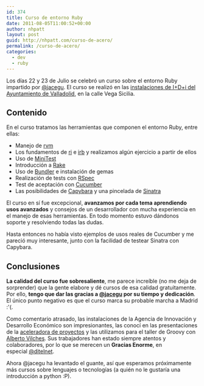 ```yaml
---
id: 374
title: Curso de entorno Ruby
date: 2011-08-05T11:00:52+00:00
author: nhpatt
layout: post
guid: http://nhpatt.com/curso-de-acero/
permalink: /curso-de-acero/
categories:
  - dev
  - ruby
---
```

Los días 22 y 23 de Julio se celebró un curso sobre el entorno Ruby impartido por [@jacegu](http://javieracero.com). El curso se realizó en las [instalaciones de I+D+i del Ayuntamiento de Valladolid](http://www.valladolidadelante.es/), en la calle Vega Sicilia.

## Contenido

En el curso tratamos las herramientas que componen el entorno Ruby, entre ellas:

  * Manejo de [rvm](http://rvm.io/)
  * Los fundamentos de [ri](http://rubylearning.com/satishtalim/ruby_ri_tool.html) e [irb](http://en.wikipedia.org/wiki/Interactive_Ruby_Shell) y realizamos algún ejercicio a partir de ellos
  * Uso de [MiniTest](http://www.zenspider.com/projects/minitest.html)
  * Introducción a [Rake](http://rake.rubyforge.org/)
  * Uso de [Bundler](http://bundler.io) e instalación de gemas
  * Realización de tests con [RSpec](http://rspec.info/)
  * Test de aceptación con [Cucumber](http://cukes.info/)
  * Las posibilidades de [Capybara](https://github.com/jnicklas/capybara) y una pincelada de [Sinatra](http://www.sinatrarb.com/)

El curso en sí fue excepcional, **avanzamos por cada tema aprendiendo usos avanzados** y consejos de un desarrollador con mucha experiencia en el manejo de esas herramientas. En todo momento estuvo dándonos soporte y resolviendo todas las dudas.

Hasta entonces no había visto ejemplos de usos reales de Cucumber y me pareció muy interesante, junto con la facilidad de testear Sinatra con Capybara.

## Conclusiones

**La calidad del curso fue sobresaliente**, me parece increíble (no me deja de sorprender) que la gente elabore y dé cursos de esa calidad gratuitamente. Por ello, **tengo que dar las gracias a [@jacegu](https://twitter.com/jacegu) por su tiempo y dedicación**. El único punto negativo es que el curso marca su probable marcha a Madrid :'(.

Como comentario atrasado, las instalaciones de la Agencia de Innovación y Desarrollo Económico son impresionantes, las conocí en las presentaciones de la [aceleradora de proyectos](http://www.aceleradoradeproyectos.es/) y las utilizamos para el taller de Groovy con [Alberto Vilches](https://twitter.com/). Sus trabajadores han estado siempre atentos y colaboradores, por lo que se merecen un **Gracias Enorme**, en especial [@ditelnet](https://twitter.com/ditelnet).

Ahora @jacegu ha levantado el guante, así que esperamos próximamente más cursos sobre lenguajes o tecnologías (a quién no le gustaría una introducción a python :P).

